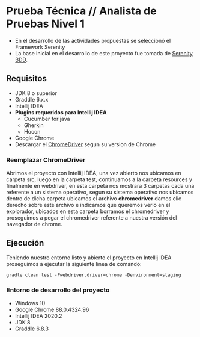 # Prueba Técnica // Analista de Pruebas Nivel 1 

* En el desarrollo de las actividades propuestas se seleccionó el Framework Serenity
* La base inicial en el desarrollo de este proyecto fue tomada de [Serenity BDD](https://github.com/serenity-bdd/serenity-cucumber4-starter.git).

## Requisitos
* JDK 8 o superior
* Graddle 6.x.x
* Intellij IDEA
* **Plugins requeridos para Intellij IDEA**
    * Cucumber for java
    * Gherkin
    * Hocon
* Google Chrome
* Descargar el [ChromeDriver](https://chromedriver.chromium.org/) segun su version de Chrome

### Reemplazar ChromeDriver
Abrimos el proyecto con Intellij IDEA, una vez abierto nos ubicamos en carpeta src, luego en la carpeta test, continuamos a la carpeta resources y finalmente en webdriver, en esta carpeta nos mostrara 3 carpetas cada una referente a un sistema operativo, segun su sistema operativo nos ubicamos dentro de dicha carpeta ubicamos el archivo **chromedriver** damos clic derecho sobre este archivo e indicamos que queremos verlo en el explorador, ubicados en esta carpeta borramos el chromedriver y proseguimos a pegar el chromedriver referente a nuestra versión del navegador de chrome.

## Ejecución
Teniendo nuestro entorno listo y abierto el proyecto en Intellij IDEA proseguimos a ejecutar la siguiente línea de comando:
```
gradle clean test -Pwebdriver.driver=chrome -Denvironment=staging
```

### Entorno de desarrollo del proyecto
* Windows 10
* Google Chrome 88.0.4324.96
* Intellij IDEA 2020.2
* JDK 8
* Graddle 6.8.3
